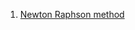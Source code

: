 1. [Newton Raphson method](https://github.com/mouli-dutta/KU-MCA-2nd-Sem-Lab/blob/main/213.%20Scientific%20Computing%20Lab/NewtonRaphson.c)
